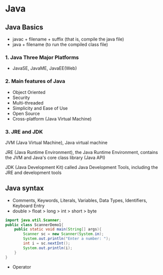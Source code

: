 # Java
## Java Basics
 - javac + filename + suffix (that is, compile the java file)
 - java + filename (to run the compiled class file)
### 1. Java Three Major Platforms
 - JavaSE, JavaME, JavaEE(Web)
### 2. Main features of Java
- Object Oriented
- Security
- Multi-threaded
- Simplicity and Ease of Use
- Open Source
- Cross-platform (Java Virtual Machine)
### 3. JRE and JDK
JVM (Java Virtual Machine), Java virtual machine

JRE (Java Runtime Environment), the Java Runtime Environment, contains the JVM and Java's core class library (Java API)

JDK (Java Development Kit) called Java Development Tools, including the JRE and development tools

## Java syntax
 - Comments, Keywords, Literals, Variables, Data Types, Identifiers, Keyboard Entry
 - double > float > long > int > short > byte
```java
import java.util.Scanner;
public class ScannerDemo1{
	public static void main(String[] args){
		Scanner sc = new Scanner(System.in);
		System.out.println("Enter a number: ");
		int i = sc.nextInt();
		System.out.println(i);
	}
}
```
 - Operator

